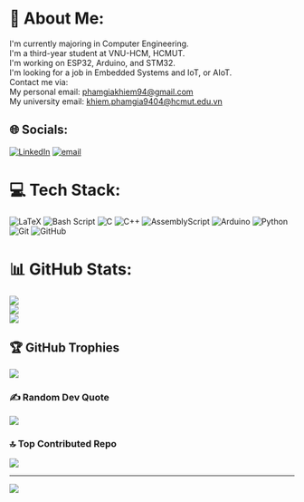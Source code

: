 # 💫 About Me:
I'm currently majoring in Computer Engineering.<br>I'm a third-year student at VNU-HCM, HCMUT.<br>I'm working on ESP32, Arduino, and STM32.<br>I'm looking for a job in Embedded Systems and IoT, or AIoT.<br>Contact me via:<br>My personal email: phamgiakhiem94@gmail.com<br>My university email: khiem.phamgia9404@hcmut.edu.vn


## 🌐 Socials:
[![LinkedIn](https://img.shields.io/badge/LinkedIn-%230077B5.svg?logo=linkedin&logoColor=white)](https://www.linkedin.com/in/khi%C3%AAm-ph%E1%BA%A1m-gia-b6b70a329/) [![email](https://img.shields.io/badge/Email-D14836?logo=gmail&logoColor=white)](mailto:khiem.phamgia9404@hcmut.edu.vn) 

# 💻 Tech Stack:
![LaTeX](https://img.shields.io/badge/latex-%23008080.svg?style=flat&logo=latex&logoColor=white) ![Bash Script](https://img.shields.io/badge/bash_script-%23121011.svg?style=flat&logo=gnu-bash&logoColor=white) ![C](https://img.shields.io/badge/c-%2300599C.svg?style=flat&logo=c&logoColor=white) ![C++](https://img.shields.io/badge/c++-%2300599C.svg?style=flat&logo=c%2B%2B&logoColor=white) ![AssemblyScript](https://img.shields.io/badge/assembly%20script-%23000000.svg?style=flat&logo=assemblyscript&logoColor=white) ![Arduino](https://img.shields.io/badge/-Arduino-00979D?style=flat&logo=Arduino&logoColor=white) ![Python](https://img.shields.io/badge/python-3670A0?style=flat&logo=python&logoColor=ffdd54) ![Git](https://img.shields.io/badge/git-%23F05033.svg?style=flat&logo=git&logoColor=white) ![GitHub](https://img.shields.io/badge/github-%23121011.svg?style=flat&logo=github&logoColor=white)
# 📊 GitHub Stats:
![](https://github-readme-stats.vercel.app/api?username=stan0904&theme=dark&hide_border=false&include_all_commits=false&count_private=false)<br/>
![](https://nirzak-streak-stats.vercel.app/?user=stan0904&theme=dark&hide_border=false)<br/>
![](https://github-readme-stats.vercel.app/api/top-langs/?username=stan0904&theme=dark&hide_border=false&include_all_commits=false&count_private=false&layout=compact)

## 🏆 GitHub Trophies
![](https://github-profile-trophy.vercel.app/?username=stan0904&theme=radical&no-frame=false&no-bg=true&margin-w=4)

### ✍️ Random Dev Quote
![](https://quotes-github-readme.vercel.app/api?type=horizontal&theme=radical)

### 🔝 Top Contributed Repo
![](https://github-contributor-stats.vercel.app/api?username=stan0904&limit=5&theme=dark&combine_all_yearly_contributions=true)

---
[![](https://visitcount.itsvg.in/api?id=stan0904&icon=0&color=0)](https://visitcount.itsvg.in)

<!-- Proudly created with GPRM ( https://gprm.itsvg.in ) -->
